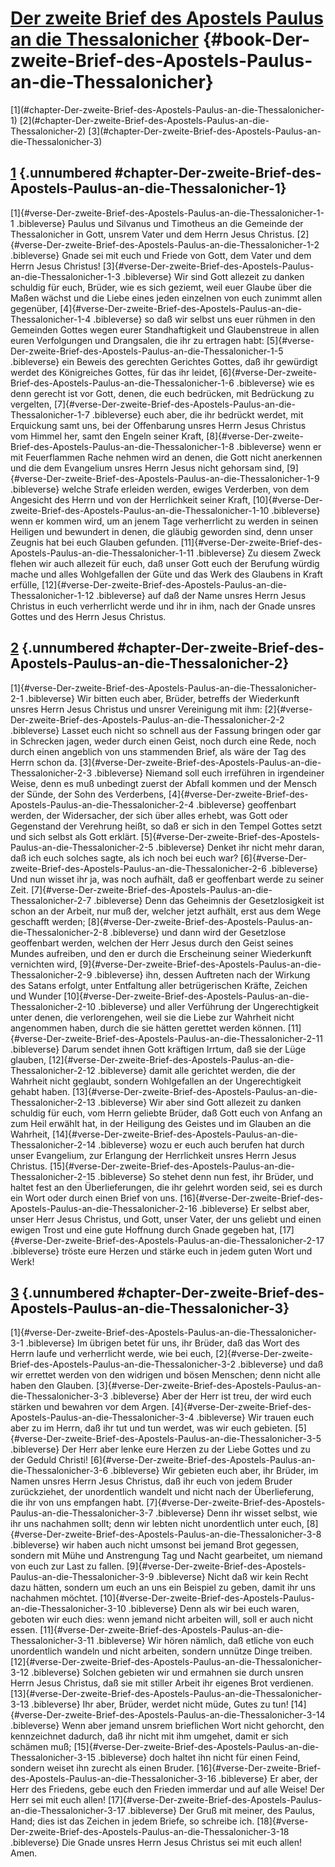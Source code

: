 # [Der zweite Brief des Apostels Paulus an die Thessalonicher](ch001.xhtml) {#book-Der-zweite-Brief-des-Apostels-Paulus-an-die-Thessalonicher}

<div id="chapterlinks-Der-zweite-Brief-des-Apostels-Paulus-an-die-Thessalonicher" class="chapterlinks">[1](#chapter-Der-zweite-Brief-des-Apostels-Paulus-an-die-Thessalonicher-1) [2](#chapter-Der-zweite-Brief-des-Apostels-Paulus-an-die-Thessalonicher-2) [3](#chapter-Der-zweite-Brief-des-Apostels-Paulus-an-die-Thessalonicher-3) </div>

## [1](#book-Der-zweite-Brief-des-Apostels-Paulus-an-die-Thessalonicher) {.unnumbered #chapter-Der-zweite-Brief-des-Apostels-Paulus-an-die-Thessalonicher-1} 
[1]{#verse-Der-zweite-Brief-des-Apostels-Paulus-an-die-Thessalonicher-1-1 .bibleverse} Paulus und Silvanus und Timotheus an die Gemeinde der Thessalonicher in Gott, unsrem Vater und dem Herrn Jesus Christus. [2]{#verse-Der-zweite-Brief-des-Apostels-Paulus-an-die-Thessalonicher-1-2 .bibleverse} Gnade sei mit euch und Friede von Gott, dem Vater und dem Herrn Jesus Christus! [3]{#verse-Der-zweite-Brief-des-Apostels-Paulus-an-die-Thessalonicher-1-3 .bibleverse} Wir sind Gott allezeit zu danken schuldig für euch, Brüder, wie es sich geziemt, weil euer Glaube über die Maßen wächst und die Liebe eines jeden einzelnen von euch zunimmt allen gegenüber, [4]{#verse-Der-zweite-Brief-des-Apostels-Paulus-an-die-Thessalonicher-1-4 .bibleverse} so daß wir selbst uns euer rühmen in den Gemeinden Gottes wegen eurer Standhaftigkeit und Glaubenstreue in allen euren Verfolgungen und Drangsalen, die ihr zu ertragen habt: [5]{#verse-Der-zweite-Brief-des-Apostels-Paulus-an-die-Thessalonicher-1-5 .bibleverse} ein Beweis des gerechten Gerichtes Gottes, daß ihr gewürdigt werdet des Königreiches Gottes, für das ihr leidet, [6]{#verse-Der-zweite-Brief-des-Apostels-Paulus-an-die-Thessalonicher-1-6 .bibleverse} wie es denn gerecht ist vor Gott, denen, die euch bedrücken, mit Bedrückung zu vergelten, [7]{#verse-Der-zweite-Brief-des-Apostels-Paulus-an-die-Thessalonicher-1-7 .bibleverse} euch aber, die ihr bedrückt werdet, mit Erquickung samt uns, bei der Offenbarung unsres Herrn Jesus Christus vom Himmel her, samt den Engeln seiner Kraft, [8]{#verse-Der-zweite-Brief-des-Apostels-Paulus-an-die-Thessalonicher-1-8 .bibleverse} wenn er mit Feuerflammen Rache nehmen wird an denen, die Gott nicht anerkennen und die dem Evangelium unsres Herrn Jesus nicht gehorsam sind, [9]{#verse-Der-zweite-Brief-des-Apostels-Paulus-an-die-Thessalonicher-1-9 .bibleverse} welche Strafe erleiden werden, ewiges Verderben, von dem Angesicht des Herrn und von der Herrlichkeit seiner Kraft, [10]{#verse-Der-zweite-Brief-des-Apostels-Paulus-an-die-Thessalonicher-1-10 .bibleverse} wenn er kommen wird, um an jenem Tage verherrlicht zu werden in seinen Heiligen und bewundert in denen, die gläubig geworden sind, denn unser Zeugnis hat bei euch Glauben gefunden. [11]{#verse-Der-zweite-Brief-des-Apostels-Paulus-an-die-Thessalonicher-1-11 .bibleverse} Zu diesem Zweck flehen wir auch allezeit für euch, daß unser Gott euch der Berufung würdig mache und alles Wohlgefallen der Güte und das Werk des Glaubens in Kraft erfülle, [12]{#verse-Der-zweite-Brief-des-Apostels-Paulus-an-die-Thessalonicher-1-12 .bibleverse} auf daß der Name unsres Herrn Jesus Christus in euch verherrlicht werde und ihr in ihm, nach der Gnade unsres Gottes und des Herrn Jesus Christus. 

## [2](#book-Der-zweite-Brief-des-Apostels-Paulus-an-die-Thessalonicher) {.unnumbered #chapter-Der-zweite-Brief-des-Apostels-Paulus-an-die-Thessalonicher-2} 
[1]{#verse-Der-zweite-Brief-des-Apostels-Paulus-an-die-Thessalonicher-2-1 .bibleverse} Wir bitten euch aber, Brüder, betreffs der Wiederkunft unsres Herrn Jesus Christus und unsrer Vereinigung mit ihm: [2]{#verse-Der-zweite-Brief-des-Apostels-Paulus-an-die-Thessalonicher-2-2 .bibleverse} Lasset euch nicht so schnell aus der Fassung bringen oder gar in Schrecken jagen, weder durch einen Geist, noch durch eine Rede, noch durch einen angeblich von uns stammenden Brief, als wäre der Tag des Herrn schon da. [3]{#verse-Der-zweite-Brief-des-Apostels-Paulus-an-die-Thessalonicher-2-3 .bibleverse} Niemand soll euch irreführen in irgendeiner Weise, denn es muß unbedingt zuerst der Abfall kommen und der Mensch der Sünde, der Sohn des Verderbens, [4]{#verse-Der-zweite-Brief-des-Apostels-Paulus-an-die-Thessalonicher-2-4 .bibleverse} geoffenbart werden, der Widersacher, der sich über alles erhebt, was Gott oder Gegenstand der Verehrung heißt, so daß er sich in den Tempel Gottes setzt und sich selbst als Gott erklärt. [5]{#verse-Der-zweite-Brief-des-Apostels-Paulus-an-die-Thessalonicher-2-5 .bibleverse} Denket ihr nicht mehr daran, daß ich euch solches sagte, als ich noch bei euch war? [6]{#verse-Der-zweite-Brief-des-Apostels-Paulus-an-die-Thessalonicher-2-6 .bibleverse} Und nun wisset ihr ja, was noch aufhält, daß er geoffenbart werde zu seiner Zeit. [7]{#verse-Der-zweite-Brief-des-Apostels-Paulus-an-die-Thessalonicher-2-7 .bibleverse} Denn das Geheimnis der Gesetzlosigkeit ist schon an der Arbeit, nur muß der, welcher jetzt aufhält, erst aus dem Wege geschafft werden; [8]{#verse-Der-zweite-Brief-des-Apostels-Paulus-an-die-Thessalonicher-2-8 .bibleverse} und dann wird der Gesetzlose geoffenbart werden, welchen der Herr Jesus durch den Geist seines Mundes aufreiben, und den er durch die Erscheinung seiner Wiederkunft vernichten wird, [9]{#verse-Der-zweite-Brief-des-Apostels-Paulus-an-die-Thessalonicher-2-9 .bibleverse} ihn, dessen Auftreten nach der Wirkung des Satans erfolgt, unter Entfaltung aller betrügerischen Kräfte, Zeichen und Wunder [10]{#verse-Der-zweite-Brief-des-Apostels-Paulus-an-die-Thessalonicher-2-10 .bibleverse} und aller Verführung der Ungerechtigkeit unter denen, die verlorengehen, weil sie die Liebe zur Wahrheit nicht angenommen haben, durch die sie hätten gerettet werden können. [11]{#verse-Der-zweite-Brief-des-Apostels-Paulus-an-die-Thessalonicher-2-11 .bibleverse} Darum sendet ihnen Gott kräftigen Irrtum, daß sie der Lüge glauben, [12]{#verse-Der-zweite-Brief-des-Apostels-Paulus-an-die-Thessalonicher-2-12 .bibleverse} damit alle gerichtet werden, die der Wahrheit nicht geglaubt, sondern Wohlgefallen an der Ungerechtigkeit gehabt haben. [13]{#verse-Der-zweite-Brief-des-Apostels-Paulus-an-die-Thessalonicher-2-13 .bibleverse} Wir aber sind Gott allezeit zu danken schuldig für euch, vom Herrn geliebte Brüder, daß Gott euch von Anfang an zum Heil erwählt hat, in der Heiligung des Geistes und im Glauben an die Wahrheit, [14]{#verse-Der-zweite-Brief-des-Apostels-Paulus-an-die-Thessalonicher-2-14 .bibleverse} wozu er euch auch berufen hat durch unser Evangelium, zur Erlangung der Herrlichkeit unsres Herrn Jesus Christus. [15]{#verse-Der-zweite-Brief-des-Apostels-Paulus-an-die-Thessalonicher-2-15 .bibleverse} So stehet denn nun fest, ihr Brüder, und haltet fest an den Überlieferungen, die ihr gelehrt worden seid, sei es durch ein Wort oder durch einen Brief von uns. [16]{#verse-Der-zweite-Brief-des-Apostels-Paulus-an-die-Thessalonicher-2-16 .bibleverse} Er selbst aber, unser Herr Jesus Christus, und Gott, unser Vater, der uns geliebt und einen ewigen Trost und eine gute Hoffnung durch Gnade gegeben hat, [17]{#verse-Der-zweite-Brief-des-Apostels-Paulus-an-die-Thessalonicher-2-17 .bibleverse} tröste eure Herzen und stärke euch in jedem guten Wort und Werk! 

## [3](#book-Der-zweite-Brief-des-Apostels-Paulus-an-die-Thessalonicher) {.unnumbered #chapter-Der-zweite-Brief-des-Apostels-Paulus-an-die-Thessalonicher-3} 
[1]{#verse-Der-zweite-Brief-des-Apostels-Paulus-an-die-Thessalonicher-3-1 .bibleverse} Im übrigen betet für uns, ihr Brüder, daß das Wort des Herrn laufe und verherrlicht werde, wie bei euch, [2]{#verse-Der-zweite-Brief-des-Apostels-Paulus-an-die-Thessalonicher-3-2 .bibleverse} und daß wir errettet werden von den widrigen und bösen Menschen; denn nicht alle haben den Glauben. [3]{#verse-Der-zweite-Brief-des-Apostels-Paulus-an-die-Thessalonicher-3-3 .bibleverse} Aber der Herr ist treu, der wird euch stärken und bewahren vor dem Argen. [4]{#verse-Der-zweite-Brief-des-Apostels-Paulus-an-die-Thessalonicher-3-4 .bibleverse} Wir trauen euch aber zu im Herrn, daß ihr tut und tun werdet, was wir euch gebieten. [5]{#verse-Der-zweite-Brief-des-Apostels-Paulus-an-die-Thessalonicher-3-5 .bibleverse} Der Herr aber lenke eure Herzen zu der Liebe Gottes und zu der Geduld Christi! [6]{#verse-Der-zweite-Brief-des-Apostels-Paulus-an-die-Thessalonicher-3-6 .bibleverse} Wir gebieten euch aber, ihr Brüder, im Namen unsres Herrn Jesus Christus, daß ihr euch von jedem Bruder zurückziehet, der unordentlich wandelt und nicht nach der Überlieferung, die ihr von uns empfangen habt. [7]{#verse-Der-zweite-Brief-des-Apostels-Paulus-an-die-Thessalonicher-3-7 .bibleverse} Denn ihr wisset selbst, wie ihr uns nachahmen sollt; denn wir lebten nicht unordentlich unter euch, [8]{#verse-Der-zweite-Brief-des-Apostels-Paulus-an-die-Thessalonicher-3-8 .bibleverse} wir haben auch nicht umsonst bei jemand Brot gegessen, sondern mit Mühe und Anstrengung Tag und Nacht gearbeitet, um niemand von euch zur Last zu fallen. [9]{#verse-Der-zweite-Brief-des-Apostels-Paulus-an-die-Thessalonicher-3-9 .bibleverse} Nicht daß wir kein Recht dazu hätten, sondern um euch an uns ein Beispiel zu geben, damit ihr uns nachahmen möchtet. [10]{#verse-Der-zweite-Brief-des-Apostels-Paulus-an-die-Thessalonicher-3-10 .bibleverse} Denn als wir bei euch waren, geboten wir euch dies: wenn jemand nicht arbeiten will, soll er auch nicht essen. [11]{#verse-Der-zweite-Brief-des-Apostels-Paulus-an-die-Thessalonicher-3-11 .bibleverse} Wir hören nämlich, daß etliche von euch unordentlich wandeln und nicht arbeiten, sondern unnütze Dinge treiben. [12]{#verse-Der-zweite-Brief-des-Apostels-Paulus-an-die-Thessalonicher-3-12 .bibleverse} Solchen gebieten wir und ermahnen sie durch unsren Herrn Jesus Christus, daß sie mit stiller Arbeit ihr eigenes Brot verdienen. [13]{#verse-Der-zweite-Brief-des-Apostels-Paulus-an-die-Thessalonicher-3-13 .bibleverse} Ihr aber, Brüder, werdet nicht müde, Gutes zu tun! [14]{#verse-Der-zweite-Brief-des-Apostels-Paulus-an-die-Thessalonicher-3-14 .bibleverse} Wenn aber jemand unsrem brieflichen Wort nicht gehorcht, den kennzeichnet dadurch, daß ihr nicht mit ihm umgehet, damit er sich schämen muß; [15]{#verse-Der-zweite-Brief-des-Apostels-Paulus-an-die-Thessalonicher-3-15 .bibleverse} doch haltet ihn nicht für einen Feind, sondern weiset ihn zurecht als einen Bruder. [16]{#verse-Der-zweite-Brief-des-Apostels-Paulus-an-die-Thessalonicher-3-16 .bibleverse} Er aber, der Herr des Friedens, gebe euch den Frieden immerdar und auf alle Weise! Der Herr sei mit euch allen! [17]{#verse-Der-zweite-Brief-des-Apostels-Paulus-an-die-Thessalonicher-3-17 .bibleverse} Der Gruß mit meiner, des Paulus, Hand; dies ist das Zeichen in jedem Briefe, so schreibe ich. [18]{#verse-Der-zweite-Brief-des-Apostels-Paulus-an-die-Thessalonicher-3-18 .bibleverse} Die Gnade unsres Herrn Jesus Christus sei mit euch allen! Amen. 